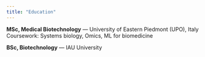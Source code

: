```yaml
---
title: "Education"
---
```


**MSc, Medical Biotechnology** — University of Eastern Piedmont (UPO), Italy  
Coursework: Systems biology, Omics, ML for biomedicine

**BSc, Biotechnology** — IAU University
